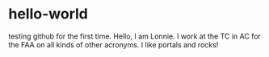 # hello-world
testing github for the first time.
Hello, I am Lonnie.  I work at the TC in AC for the FAA on all kinds of other acronyms.  I like portals and rocks!
